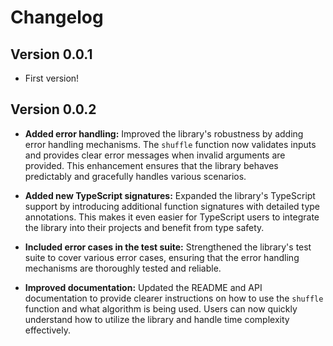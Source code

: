 # Changelog

## Version 0.0.1

- First version!

## Version 0.0.2

- **Added error handling:** Improved the library's robustness by adding error handling mechanisms. The `shuffle` function now validates inputs and provides clear error messages when invalid arguments are provided. This enhancement ensures that the library behaves predictably and gracefully handles various scenarios.

- **Added new TypeScript signatures:** Expanded the library's TypeScript support by introducing additional function signatures with detailed type annotations. This makes it even easier for TypeScript users to integrate the library into their projects and benefit from type safety.

- **Included error cases in the test suite:** Strengthened the library's test suite to cover various error cases, ensuring that the error handling mechanisms are thoroughly tested and reliable.

- **Improved documentation:** Updated the README and API documentation to provide clearer instructions on how to use the `shuffle` function and what algorithm is being used. Users can now quickly understand how to utilize the library and handle time complexity effectively.
